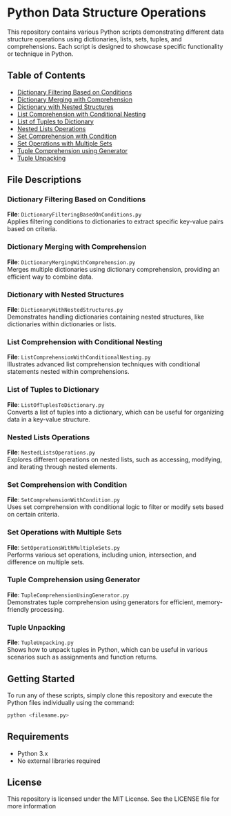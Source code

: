 # Python Data Structure Operations

This repository contains various Python scripts demonstrating different data structure operations using dictionaries, lists, sets, tuples, and comprehensions. Each script is designed to showcase specific functionality or technique in Python.

## Table of Contents

- [Dictionary Filtering Based on Conditions](#dictionary-filtering-based-on-conditions)
- [Dictionary Merging with Comprehension](#dictionary-merging-with-comprehension)
- [Dictionary with Nested Structures](#dictionary-with-nested-structures)
- [List Comprehension with Conditional Nesting](#list-comprehension-with-conditional-nesting)
- [List of Tuples to Dictionary](#list-of-tuples-to-dictionary)
- [Nested Lists Operations](#nested-lists-operations)
- [Set Comprehension with Condition](#set-comprehension-with-condition)
- [Set Operations with Multiple Sets](#set-operations-with-multiple-sets)
- [Tuple Comprehension using Generator](#tuple-comprehension-using-generator)
- [Tuple Unpacking](#tuple-unpacking)

## File Descriptions

### Dictionary Filtering Based on Conditions
**File**: `DictionaryFilteringBasedOnConditions.py`  
Applies filtering conditions to dictionaries to extract specific key-value pairs based on criteria.

### Dictionary Merging with Comprehension
**File**: `DictionaryMergingWithComprehension.py`  
Merges multiple dictionaries using dictionary comprehension, providing an efficient way to combine data.

### Dictionary with Nested Structures
**File**: `DictionaryWithNestedStructures.py`  
Demonstrates handling dictionaries containing nested structures, like dictionaries within dictionaries or lists.

### List Comprehension with Conditional Nesting
**File**: `ListComprehensionWithConditionalNesting.py`  
Illustrates advanced list comprehension techniques with conditional statements nested within comprehensions.

### List of Tuples to Dictionary
**File**: `ListOfTuplesToDictionary.py`  
Converts a list of tuples into a dictionary, which can be useful for organizing data in a key-value structure.

### Nested Lists Operations
**File**: `NestedListsOperations.py`  
Explores different operations on nested lists, such as accessing, modifying, and iterating through nested elements.

### Set Comprehension with Condition
**File**: `SetComprehensionWithCondition.py`  
Uses set comprehension with conditional logic to filter or modify sets based on certain criteria.

### Set Operations with Multiple Sets
**File**: `SetOperationsWithMultipleSets.py`  
Performs various set operations, including union, intersection, and difference on multiple sets.

### Tuple Comprehension using Generator
**File**: `TupleComprehensionUsingGenerator.py`  
Demonstrates tuple comprehension using generators for efficient, memory-friendly processing.

### Tuple Unpacking
**File**: `TupleUnpacking.py`  
Shows how to unpack tuples in Python, which can be useful in various scenarios such as assignments and function returns.

## Getting Started

To run any of these scripts, simply clone this repository and execute the Python files individually using the command:

```bash
python <filename.py>

```

## Requirements
 - Python 3.x
 - No external libraries required

## License
This repository is licensed under the MIT License. See the LICENSE file for more information
